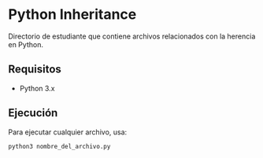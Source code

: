 # Python Inheritance

Directorio de estudiante que contiene archivos relacionados con la herencia en Python.


## Requisitos

- Python 3.x


## Ejecución

Para ejecutar cualquier archivo, usa:

```bash
python3 nombre_del_archivo.py
```
